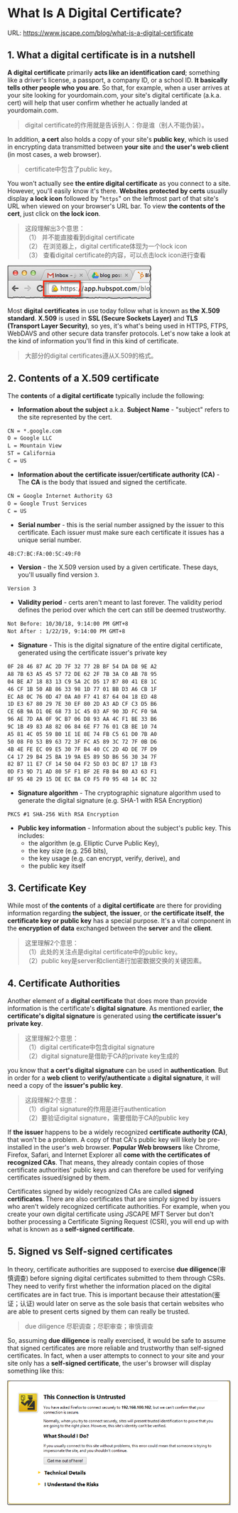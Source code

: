 # What Is A Digital Certificate?

URL: https://www.jscape.com/blog/what-is-a-digital-certificate

## 1. What a digital certificate is in a nutshell

**A digital certificate** primarily **acts like an identification card**; something like a driver's license, a passport, a company ID, or a school ID. **It basically tells other people who you are**. So that, for example, when a user arrives at your site looking for yourdomain.com, your site's digital certificate (a.k.a. cert) will help that user confirm whether he actually landed at yourdomain.com. 

> digital certificate的作用就是告诉别人：你是谁（别人不能伪装）。

In addition, **a cert** also holds a copy of your site's **public key**, which is used in encrypting data transmitted between **your site** and **the user's web client** (in most cases, a web browser). 

> certificate中包含了public key。

You won't actually see **the entire digital certificate** as you connect to a site. However, you'll easily know it's there. **Websites protected by certs** usually display **a lock icon** followed by "`https`" on the leftmost part of that site's URL when viewed on your browser's URL bar. To view **the contents of the cert**, just click on **the lock icon**.

> 这段理解出3个意思：  
> （1） 并不能直接看到digital certificate  
> （2） 在浏览器上，digital certificate体现为一个lock icon  
> （3） 查看digital certificate的内容，可以点击lock icon进行查看  

![](images/https_digital_certificate-1.png)

Most **digital certificates** in use today follow what is known as **the X.509 standard**. **X.509** is used in **SSL (Secure Sockets Layer)** and **TLS (Transport Layer Security)**, so yes, it's what's being used in HTTPS, FTPS, WebDAVS and other secure data transfer protocols. Let's now take a look at the kind of information you'll find in this kind of certificate.

> 大部分的digital certificates遵从X.509的格式。


## 2. Contents of a X.509 certificate

The **contents** of **a digital certificate** typically include the following:

- **Information about the subject** a.k.a. **Subject Name** - "subject" refers to the site represented by the cert.

```txt
CN = *.google.com
O = Google LLC
L = Mountain View
ST = California
C = US
```

- **Information about the certificate issuer/certificate authority (CA)** - The **CA** is the body that issued and signed the certificate. 

```txt
CN = Google Internet Authority G3
O = Google Trust Services
C = US
```

- **Serial number** - this is the serial number assigned by the issuer to this certificate. Each issuer must make sure each certificate it issues has a unique serial number. 

```txt
4B:C7:BC:FA:00:5C:49:F0
```

- **Version** - the X.509 version used by a given certificate. These days, you'll usually find version `3`.

```txt
Version 3
```

- **Validity period** - certs aren't meant to last forever. The validity period defines the period over which the cert can still be deemed trustworthy. 

```txt
Not Before: 10/30/18, 9:14:00 PM GMT+8
Not After : 1/22/19, 9:14:00 PM GMT+8
```

- **Signature** -  This is the digital signature of the entire digital certificate, generated using the certificate issuer's private key

```txt
0F 28 46 87 AC 2D 7F 32 77 2B BF 54 DA D8 9E A2
A8 7B 63 A5 45 57 72 DE 62 2F 7B 3A C0 AB 78 95
04 BE A7 18 83 13 C9 5A 2C D5 17 B7 80 41 E8 1C
46 CF 1B 50 AB 86 33 98 1D 77 01 BB D3 A6 CB 1F
EC A8 0C 76 0D 47 0A A0 F7 41 87 64 04 18 ED 48
1D E3 67 80 29 7E 30 EF 80 2D A3 AD CF C3 D5 B6
CE 6B 9A D1 0E 68 73 1C 45 03 AF 90 3D FC F0 9A
96 AE 7D AA 0F 9C B7 06 D8 93 AA 4C F1 BE 33 B6
9C 1B 49 83 A8 82 06 84 6E F7 76 01 CB BE 10 74
A5 81 4C 05 59 B0 1E 1E 8E 74 FB C5 61 D0 7B A0
50 08 F0 53 B9 63 72 3F FC A5 89 3C 72 7F 0B D6
4B 4E FE EC 09 E5 30 7F B4 40 CC 2D 4D DE 7F D9
C4 17 29 B4 25 BA 19 9A E5 89 5D B6 56 30 34 7F
82 B7 11 E7 CF 14 50 04 F2 5D 03 DC B7 17 1B F3
0D F3 9D 71 AD 80 5F F1 BF 2E FB B4 B0 A3 63 F1
8F 95 48 29 15 DE EC BA C0 F5 F0 95 48 14 BC 32
```

- **Signature algorithm** - The cryptographic signature algorithm used to generate the digital signature (e.g. SHA-1 with RSA Encryption)

```txt
PKCS #1 SHA-256 With RSA Encryption
```

- **Public key information** - Information about the subject's public key. This includes:
    - the algorithm (e.g. Elliptic Curve Public Key), 
    - the key size (e.g. 256 bits),
    - the key usage (e.g. can encrypt, verify, derive), and
    - the public key itself


## 3. Certificate Key

While most of **the contents** of a **digital certificate** are there for providing information regarding **the subject**, **the issuer**, or **the certificate itself**, **the certificate key or public key** has a special purpose. It's a vital component in the **encryption of data** exchanged between the **server** and the **client**.

> 这里理解2个意思：  
> （1）此处的关注点是digital certificate中的public key。  
> （2）public key是server和client进行加密数据交换的关键因素。

## 4. Certificate Authorities 

Another element of a **digital certificate** that does more than provide information is the certificate's **digital signature**. As mentioned earlier, **the certificate's digital signature** is generated using **the certificate issuer's private key**.

> 这里理解2个意思：  
> （1）digital certificate中包含digital signature  
> （2）digital signature是借助于CA的private key生成的

you know that **a cert's digital signature** can be used in **authentication**. But in order for a **web client** to **verify/authenticate** a **digital signature**, it will need a copy of the **issuer's public key**.

> 这段理解2个意思：  
> （1）digital signature的作用是进行authentication  
> （2）要验证digital signature，需要借助于CA的public key

If **the issuer** happens to be a widely recognized **certificate authority (CA)**, that won't be a problem. A copy of that CA's public key will likely be pre-installed in the user's web browser. **Popular Web browsers** like Chrome, Firefox, Safari, and Internet Explorer all **come with the certificates of recognized CAs**. That means, they already contain copies of those certificate authorities' public keys and can therefore be used for verifying certificates issued/signed by them. 

Certificates signed by widely recognized CAs are called **signed certificates**. There are also certificates that are simply signed by issuers who aren't widely recognized certificate authorities. For example, when you create your own digital certificate using JSCAPE MFT Server but don't bother processing a Certificate Signing Request (CSR), you will end up with what is known as a **self-signed certificate**. 


## 5. Signed vs Self-signed certificates

In theory, certificate authorities are supposed to exercise **due diligence**(审慎调查) before signing digital certificates submitted to them through CSRs. They need to verify first whether the information placed on the digital certificates are in fact true. This is important because their attestation(鉴证；认证) would later on serve as the sole basis that certain websites who are able to present certs signed by them can really be trusted. 

> due diligence 尽职调查；尽职审查；审慎调查

So, assuming **due diligence** is really exercised, it would be safe to assume that signed certificates are more reliable and trustworthy than self-signed certificates. In fact, when a user attempts to connect to your site and your site only has a **self-signed certificate**, the user's browser will display something like this:

![](images/connection-is-untrusted.png)



